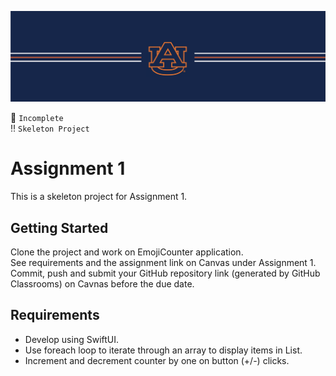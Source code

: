 ![alt text](https://github.com/CPSC-5340/Assignment1/blob/main/Docs/banner_au.png?raw=true)


:stop_sign: `Incomplete` <br/>
:bangbang: `Skeleton Project`

# Assignment 1

This is a skeleton project for Assignment 1.

## Getting Started

Clone the project and work on EmojiCounter application. <br/>
See requirements and the assignment link on Canvas under Assignment 1. <br/>
Commit, push and submit your GitHub repository link (generated by GitHub Classrooms) on Cavnas before the due date.

## Requirements

- Develop using SwiftUI.
- Use foreach loop to iterate through an array to display items in List. 
- Increment and decrement counter by one on button (+/-) clicks.
